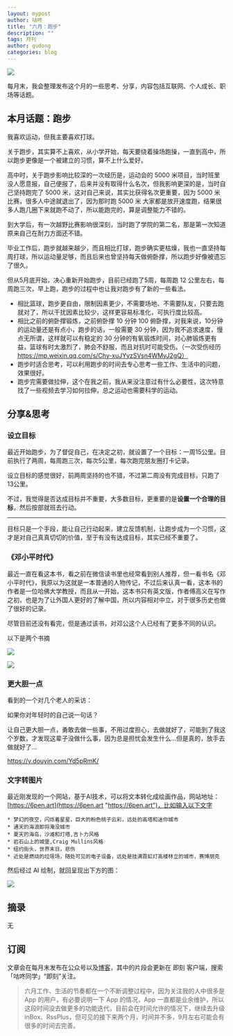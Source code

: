 ```yaml
---
layout: mypost
author: 咕咚
title: "六月：跑步"
description: ""
tags: 月刊 
author: gudong
categories: blog
---
```


![](https://s2.loli.net/2022/07/02/2aleQDGvKqibJdt.jpg)

每月末，我会整理发布这个月的一些思考、分享，内容包括互联网、个人成长、职场等话题。

## 本月话题：跑步
我喜欢运动，但我主要喜欢打球。

关于跑步，其实算不上喜欢，从小学开始，每天要绕着操场跑操，一直到高中，所以跑步更像是一个被建立的习惯，算不上什么爱好。

高中时，关于跑步影响比较深的一次经历是，运动会的 5000 米项目，当时班里没人愿意报，自己便报了，后来并没有取得什么名次，但我影响更深的是，当时自己坚持跑完了 5000 米，这对自己来说，其实比获得名次更重要，因为 5000 米比赛，很多人中途就退出了，因为那时跑 5000 米 大家都是放开速度跑，结果很多人跑几圈下来就跑不动了，所以能跑完的，算是调整能力不错的。

到大学后，有一次越野比赛影响很深刻，当时跑了学院的第二名，那是第一次知道原来自己在耐力方面还不错。

毕业工作后，跑步就越来越少，而且相比打球，跑步确实更枯燥，我也一直坚持每周打球，所以运动量足够，而且后来也曾坚持每天做俯卧撑，所以跑步好像被遗忘了很久。

但从5月底开始，决心重新开始跑步，目前已经跑了5周，每周跑 12 公里左右，每周跑三次，早上跑，跑步的过程中也让我对跑步有了新的一些看法。

- 相比篮球，跑步更自由，限制因素更少，不需要场地、不需要队友，只要去跑就对了，所以干扰因素比较少，这样更容易标准化，可执行度比较高。
- 相比之前的俯卧撑锻炼，之前俯卧撑 10 分钟 100 俯卧撑，对我来说，10分钟的运动量还是有点小，跑步的话，一般需要 30 分钟，因为我不追求速度，慢点无所谓，这样就可以有稳定的 30 分钟的有氧锻炼时间，对心肺锻炼更有益，篮球有时太激烈了，肺会不舒服，而且对抗时可能受伤。（一次受伤经历 https://mp.weixin.qq.com/s/Chy-xuJYyzSVsn4WMyJ2gQ）
- 跑步时适合思考，可以利用跑步的时间去专心思考一些工作、生活中的问题，效果很好。
- 跑步完需要做拉伸，这个在我之前，我从来没注意过有什么必要性，这次特意找了一些视频去学习如何拉伸，总之运动也需要科学的运动。


##  分享&思考

### 设立目标

最近开始跑步，为了督促自己，在决定之初，就设置了一个目标：一周15公里。目前执行了两周，每周跑三次，每次5公里，每次跑完朋友圈打卡记录。

设立目标的感觉很好，前两周坚持的也不错，不过第二周没有完成目标，只跑了13公里。

不过，我觉得是否达成目标并不重要，大多数目标，更重要的是**设置一个合理的目标**，然后按部就班去行动。
****
目标只是一个手段，能让自己行动起来，建立反馈机制，让跑步成为一个习惯，这才是对自己真真切切的价值，至于有没有达成目标，其实已经不重要了。

### 《邓小平时代》
最近一直在看这本书，看之前在微信读书里也经常看到别人推荐，但一看书名《邓小平时代》，我原以为这就是一本普通的人物传记，不过后来认真一看，这本书的作者是一位哈佛大学教授，而且从一开始，这本书只有英文版，作者傅高义在写作之初，也是为了让外国人更好的了解中国，所以内容相对中立，对于很多历史也做了很好的记录。

尽管目前还没有看完，但是通过该书，对邓公这个人已经有了更多不同的认识。

以下是两个书摘

![](https://s2.loli.net/2022/07/02/qnMSmcdTbWrH1f5.jpg)

![](https://s2.loli.net/2022/07/02/6ufwMyAq5jsW8cO.jpg)

### 更大胆一点
看到的一个对几个老人的采访：

如果你对年轻时的自己说一句话？

让自己更大胆一点，勇敢去做一些事，不用过度担心，去做就好了，可能到了我这个岁数，才发现这辈子没做什么事，因为总是担忧会发生什么…但是真的，放手去做就好了…

 https://v.douyin.com/Yd5pRmK/


### 文字转图片
最近刚发现的一个网站，基于AI技术，可以将文本转化成绘画作品，网站地址：[https://6pen.art](https://6pen.art "https://6pen.art")，比如输入以下文字
```
* 梦幻的夜空，闪烁着星星，巨大的粉色桃子云彩，远处的高塔和迷你城市
* 通天的海浪即将淹没城市
* 夏天的海岛，沙滩和灯塔,吉卜力风格
* 岩石山上的城堡,Craig Mullins风格
* 纽约街头，世界末日，悲伤
* 近处是燃烧的垃圾场，随处可见的电子设备，远处是挂满霓虹灯高楼林立的城市，赛博朋克
```
然后经过 AI 绘制，就回呈现出下方的图：

![](https://s2.loli.net/2022/07/02/N3PfX4veWH9TMc6.png)


##  摘录
无

## 订阅
文章会在每月末发布在公众号以及[博客](https://gudong.site "博客")，其中的片段会更新在 即刻 客户端，搜索「咕咚同学」“即刻”关注。

> 六月工作、生活的节奏都在一个不断调整过程中，因为关注我的人中很多是 App 的用户，有必要说明一下 App 的情况，App 一直都是业余维护，所以这段时间没去做更多的功能迭代，目前会在时间允许的情况下，继续去升级 inBox、RssPlus，但可见的接下来两个月，时间并不多，9月左右可能会有很多的时间去完善。
